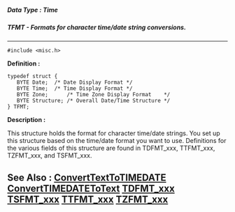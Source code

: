 ##### Data Type : Time
##### TFMT - Formats for character time/date string conversions.
---
```
#include <misc.h>
```

**Definition :**
```
typedef struct {
   BYTE Date;  /* Date Display Format */
   BYTE Time;  /* Time Display Format */
   BYTE Zone;      /* Time Zone Display Format    */
   BYTE Structure; /* Overall Date/Time Structure */
} TFMT;

```

**Description :**

This structure holds the format for character time/date strings. You set up this structure based on the time/date format you want to use. Definitions for the various fields of this structure are found in TDFMT_xxx, TTFMT_xxx, TZFMT_xxx, and TSFMT_xxx.


**See Also :**
[ConvertTextToTIMEDATE](/domino-c-api-docs/reference/Func/ConvertTextToTIMEDATE)
[ConvertTIMEDATEToText](/domino-c-api-docs/reference/Func/ConvertTIMEDATEToText)
[TDFMT_xxx](/domino-c-api-docs/reference/Symb/TDFMT_xxx)
[TSFMT_xxx](/domino-c-api-docs/reference/Symb/TSFMT_xxx)
[TTFMT_xxx](/domino-c-api-docs/reference/Symb/TTFMT_xxx)
[TZFMT_xxx](/domino-c-api-docs/reference/Symb/TZFMT_xxx)
---
